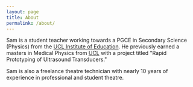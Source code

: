 ```yaml
---
layout: page
title: About
permalink: /about/
---
```


Sam is a student teacher working towards a PGCE in Secondary Science (Physics) from the [UCL Institute of Education](https://www.ucl.ac.uk/ioe). He previously earned a masters in Medical Physics from [UCL](https://www.ucl.ac.uk) with a project titled "Rapid Prototyping of Ultrasound Transducers."

Sam is also a freelance theatre technician with nearly 10 years of experience in professional and student theatre.